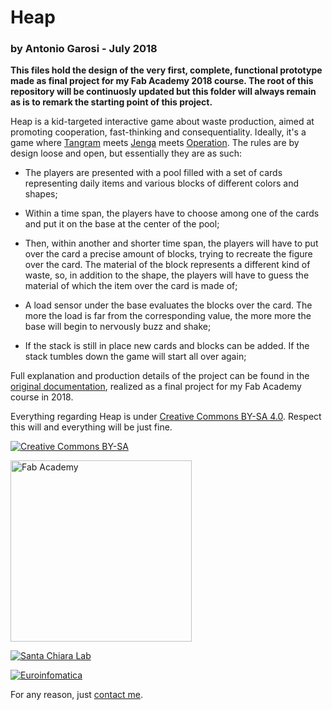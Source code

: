 # Heap
### by Antonio Garosi - July 2018

**This files hold the design of the very first, complete, functional prototype made as final project for my Fab Academy 2018 course.
The root of this repository will be continuosly updated but this folder will always remain as is to remark the starting point of this project.**


Heap is a kid-targeted interactive game about waste production, aimed at promoting cooperation, fast-thinking and consequentiality.
Ideally, it's a game where [Tangram](https://en.wikipedia.org/wiki/Tangram) meets [Jenga](https://en.wikipedia.org/wiki/Jenga) meets [Operation](https://en.wikipedia.org/wiki/Operation_(game)).
The rules are by design loose and open, but essentially they are as such:

* The players are presented with a pool filled with a set of cards representing daily items and various blocks of different colors and shapes;

* Within a time span, the players have to choose among one of the cards and put it on the base at the center of the pool;

* Then, within another and shorter time span, the players will have to put over the card a precise amount of blocks, trying to recreate the figure over the card. The material of the block represents a different kind of waste, so, in addition to the shape, the players will have to guess the material of which the item over the card is made of;

* A load sensor under the base evaluates the blocks over the card. The more the load is far from the corresponding value, the more more the base will begin to nervously buzz and shake;

* If the stack is still in place new cards and blocks can be added. If the stack tumbles down the game will start all over again;

Full explanation and production details of the project can be found in the [original documentation](http://fab.academany.org/2018/labs/fablabsiena/students/antonio-garosi/final-project/), realized as a final project for my Fab Academy course in 2018.

Everything regarding Heap is under [Creative Commons BY-SA 4.0](https://creativecommons.org/licenses/by-sa/4.0/). Respect this will and everything will be just fine.

[![Creative Commons BY-SA](https://licensebuttons.net/l/by-sa/3.0/88x31.png)](https://creativecommons.org/licenses/by-sa/4.0/)

[<img src="http://new.academy.fablabbcn.org/wp-content/uploads/2014/01/fab-academy2.jpg" alt="Fab Academy" width="290">](www.fabacademy.org) 

[![Santa Chiara Lab](http://santachiaralab.unisi.it/wp-content/uploads/2017/06/Logo_orizzontale_SCL.jpg)](santachiaralab.unisi.it)

[![Euroinfomatica](http://www.atlantide-web.it/wp-content/uploads/2015/04/logo_euroinformatica_footer.png)](http://www.atlantide-web.it/)

For any reason, just [contact me](mailto:antonio_garosi@yahoo.it).
